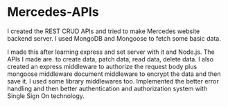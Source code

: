 # Mercedes-APIs
I created the REST CRUD APIs and tried to make Mercedes website backend server. 
I used MongoDB and Mongoose to fetch some basic data. 

I made this after learning express and set server with it and Node.js. 
The APIs I made are. to create data, patch data, read data, delete data. 
I also created an express middleware to authorize the request body plus mongoose middleware 
document middleware to encrypt the data and then save it.
I used some library middlewares too.
Implemented the better error handling and then better authentication and authorization system with Single Sign On technology. 
